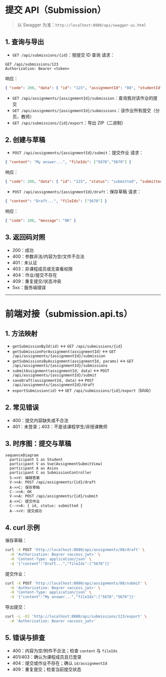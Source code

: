 # 提交 API（Submission）

> 以 Swagger 为准：`http://localhost:8080/api/swagger-ui.html`

## 1. 查询与导出
- `GET /api/submissions/{id}`：按提交 ID 查询
请求：
```
GET /api/submissions/123
Authorization: Bearer <token>
```
响应：
```json
{ "code": 200, "data": { "id": "123", "assignmentId": "88", "studentId": "1001", "status": "graded" } }
```

- `GET /api/assignments/{assignmentId}/submission`：查询我对该作业的提交
- `GET /api/assignments/{assignmentId}/submissions`：该作业所有提交（分页，教师）
- `GET /api/submissions/{id}/export`：导出 ZIP（二进制）

## 2. 创建与草稿
- `POST /api/assignments/{assignmentId}/submit`：提交作业
请求：
```json
{ "content": "My answer...", "fileIds": ["5678","5679"] }
```
响应：
```json
{ "code": 200, "data": { "id": "123", "status": "submitted", "submittedAt": "2025-01-01 12:00:00" } }
```

- `POST /api/assignments/{assignmentId}/draft`：保存草稿
请求：
```json
{ "content": "Draft...", "fileIds": ["5678"] }
```
响应：
```json
{ "code": 200, "message": "OK" }
```

## 3. 返回码对照
- 200：成功
- 400：参数非法/内容为空/文件不合法
- 401：未认证
- 403：非课程成员或无查看权限
- 404：作业/提交不存在
- 409：重复提交/状态冲突
- 5xx：服务端错误

---

# 前端对接（submission.api.ts）

## 1. 方法映射
- `getSubmissionById(id)` ↔ `GET /api/submissions/{id}`
- `getSubmissionForAssignment(assignmentId)` ↔ `GET /api/assignments/{assignmentId}/submission`
- `getSubmissionsByAssignment(assignmentId, params)` ↔ `GET /api/assignments/{assignmentId}/submissions`
- `submitAssignment(assignmentId, data)` ↔ `POST /api/assignments/{assignmentId}/submit`
- `saveDraft(assignmentId, data)` ↔ `POST /api/assignments/{assignmentId}/draft`
- `exportSubmission(id)` ↔ `GET /api/submissions/{id}/export`（blob）

## 2. 常见错误
- 400：提交内容缺失或不合法
- 401：未登录；403：不是该课程学生/非授课教师

## 3. 时序图：提交与草稿
```mermaid
sequenceDiagram
  participant S as Student
  participant V as Vue(AssignmentSubmitView)
  participant A as Axios
  participant C as SubmissionController
  S->>V: 编辑答案
  V->>A: POST /api/assignments/{id}/draft
  A->>C: 保存草稿
  C-->>A: OK
  V->>A: POST /api/assignments/{id}/submit
  A->>C: 提交作业
  C-->>A: { id, status: submitted }
  A-->>V: 提交成功
```

## 4. curl 示例
保存草稿：
```bash
curl -X POST 'http://localhost:8080/api/assignments/88/draft' \
  -H 'Authorization: Bearer <access_jwt>' \
  -H 'Content-Type: application/json' \
  -d '{"content":"Draft...","fileIds":["5678"]}'
```

提交作业：
```bash
curl -X POST 'http://localhost:8080/api/assignments/88/submit' \
  -H 'Authorization: Bearer <access_jwt>' \
  -H 'Content-Type: application/json' \
  -d '{"content":"My answer...","fileIds":["5678","5679"]}'
```

导出提交：
```bash
curl -L -OJ 'http://localhost:8080/api/submissions/123/export' \
  -H 'Authorization: Bearer <access_jwt>'
```

## 5. 错误与排查
- 400：内容为空/附件不合法；检查 `content` 与 `fileIds`
- 401/403：确认为课程成员且已登录
- 404：提交或作业不存在；确认 `id/assignmentId`
- 409：重复提交；检查当前提交状态
